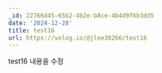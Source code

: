 ```yaml
---
_id: 22766d45-65b2-4b2e-b8ce-4b4d9f6b3dd5
date: '2024-12-28'
title: test16
url: https://velog.io/@jlee38266/test16
---
```


test16 내용을 수정